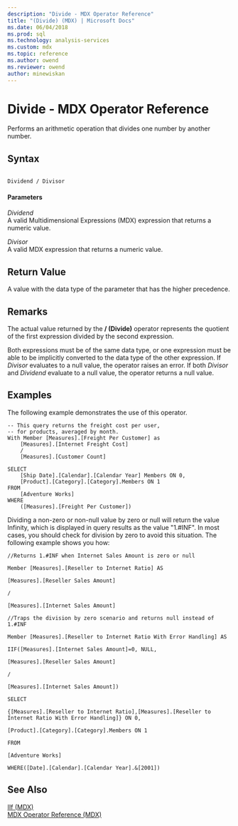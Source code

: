 ```yaml
---
description: "Divide - MDX Operator Reference"
title: "(Divide) (MDX) | Microsoft Docs"
ms.date: 06/04/2018
ms.prod: sql
ms.technology: analysis-services
ms.custom: mdx
ms.topic: reference
ms.author: owend
ms.reviewer: owend
author: minewiskan
---
```

# Divide - MDX Operator Reference


  Performs an arithmetic operation that divides one number by another number.  
  
## Syntax  
  
```  
  
Dividend / Divisor  
```  
  
#### Parameters  
 *Dividend*  
 A valid Multidimensional Expressions (MDX) expression that returns a numeric value.  
  
 *Divisor*  
 A valid MDX expression that returns a numeric value.  
  
## Return Value  
 A value with the data type of the parameter that has the higher precedence.  
  
## Remarks  
 The actual value returned by the **/ (Divide)** operator represents the quotient of the first expression divided by the second expression.  
  
 Both expressions must be of the same data type, or one expression must be able to be implicitly converted to the data type of the other expression. If *Divisor* evaluates to a null value, the operator raises an error. If both *Divisor* and *Dividend* evaluate to a null value, the operator returns a null value.  
  
## Examples  
 The following example demonstrates the use of this operator.  
  
```  
-- This query returns the freight cost per user,  
-- for products, averaged by month.   
With Member [Measures].[Freight Per Customer] as  
    [Measures].[Internet Freight Cost]  
    /   
    [Measures].[Customer Count]  
  
SELECT   
    [Ship Date].[Calendar].[Calendar Year] Members ON 0,  
    [Product].[Category].[Category].Members ON 1  
FROM  
    [Adventure Works]  
WHERE  
    ([Measures].[Freight Per Customer])  
```  
  
 Dividing a non-zero or non-null value by zero or null will return the value Infinity, which is displayed in query results as the value "1.#INF". In most cases, you should check for division by zero to avoid this situation. The following example shows you how:  
  
 `//Returns 1.#INF when Internet Sales Amount is zero or null`  
  
 `Member [Measures].[Reseller to Internet Ratio] AS`  
  
 `[Measures].[Reseller Sales Amount]`  
  
 `/`  
  
 `[Measures].[Internet Sales Amount]`  
  
 `//Traps the division by zero scenario and returns null instead of 1.#INF`  
  
 `Member [Measures].[Reseller to Internet Ratio With Error Handling] AS`  
  
 `IIF([Measures].[Internet Sales Amount]=0, NULL,`  
  
 `[Measures].[Reseller Sales Amount]`  
  
 `/`  
  
 `[Measures].[Internet Sales Amount])`  
  
 `SELECT`  
  
 `{[Measures].[Reseller to Internet Ratio],[Measures].[Reseller to Internet Ratio With Error Handling]} ON 0,`  
  
 `[Product].[Category].[Category].Members ON 1`  
  
 `FROM`  
  
 `[Adventure Works]`  
  
 `WHERE([Date].[Calendar].[Calendar Year].&[2001])`  
  
## See Also  
 [IIf &#40;MDX&#41;](../mdx/iif-mdx.md)   
 [MDX Operator Reference &#40;MDX&#41;](../mdx/mdx-operator-reference-mdx.md)  
  
  
